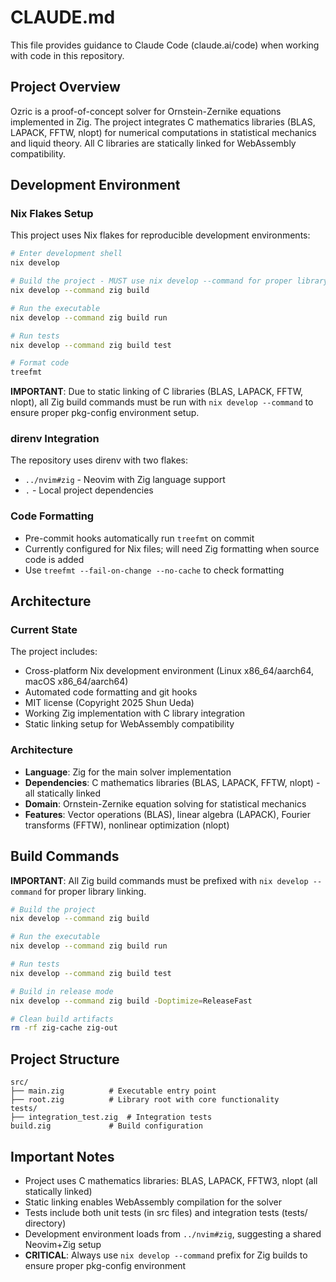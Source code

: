 # CLAUDE.md

This file provides guidance to Claude Code (claude.ai/code) when working with code in this repository.

## Project Overview

Ozric is a proof-of-concept solver for Ornstein-Zernike equations implemented in Zig. The project integrates C mathematics libraries (BLAS, LAPACK, FFTW, nlopt) for numerical computations in statistical mechanics and liquid theory. All C libraries are statically linked for WebAssembly compatibility.

## Development Environment

### Nix Flakes Setup
This project uses Nix flakes for reproducible development environments:

```bash
# Enter development shell
nix develop

# Build the project - MUST use nix develop --command for proper library linking
nix develop --command zig build

# Run the executable
nix develop --command zig build run

# Run tests
nix develop --command zig build test

# Format code
treefmt
```

**IMPORTANT**: Due to static linking of C libraries (BLAS, LAPACK, FFTW, nlopt), all Zig build commands must be run with `nix develop --command` to ensure proper pkg-config environment setup.

### direnv Integration
The repository uses direnv with two flakes:
- `../nvim#zig` - Neovim with Zig language support
- `.` - Local project dependencies

### Code Formatting
- Pre-commit hooks automatically run `treefmt` on commit
- Currently configured for Nix files; will need Zig formatting when source code is added
- Use `treefmt --fail-on-change --no-cache` to check formatting

## Architecture

### Current State
The project includes:
- Cross-platform Nix development environment (Linux x86_64/aarch64, macOS x86_64/aarch64)  
- Automated code formatting and git hooks
- MIT license (Copyright 2025 Shun Ueda)
- Working Zig implementation with C library integration
- Static linking setup for WebAssembly compatibility

### Architecture
- **Language**: Zig for the main solver implementation
- **Dependencies**: C mathematics libraries (BLAS, LAPACK, FFTW, nlopt) - all statically linked
- **Domain**: Ornstein-Zernike equation solving for statistical mechanics
- **Features**: Vector operations (BLAS), linear algebra (LAPACK), Fourier transforms (FFTW), nonlinear optimization (nlopt)

## Build Commands

**IMPORTANT**: All Zig build commands must be prefixed with `nix develop --command` for proper library linking.

```bash
# Build the project
nix develop --command zig build

# Run the executable
nix develop --command zig build run

# Run tests
nix develop --command zig build test

# Build in release mode
nix develop --command zig build -Doptimize=ReleaseFast

# Clean build artifacts
rm -rf zig-cache zig-out
```

## Project Structure

```
src/
├── main.zig          # Executable entry point
├── root.zig          # Library root with core functionality
tests/
├── integration_test.zig  # Integration tests
build.zig             # Build configuration
```

## Important Notes

- Project uses C mathematics libraries: BLAS, LAPACK, FFTW3, nlopt (all statically linked)
- Static linking enables WebAssembly compilation for the solver
- Tests include both unit tests (in src files) and integration tests (tests/ directory)  
- Development environment loads from `../nvim#zig`, suggesting a shared Neovim+Zig setup
- **CRITICAL**: Always use `nix develop --command` prefix for Zig builds to ensure proper pkg-config environment